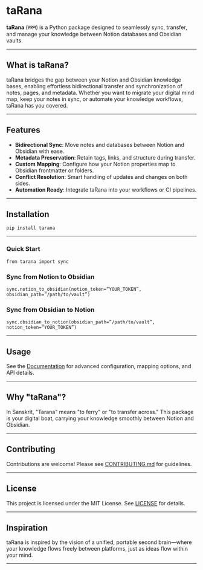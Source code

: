 # taRana

**taRana** (तरन) is a Python package designed to seamlessly sync, transfer, and manage your knowledge between Notion databases and Obsidian vaults.

---

## What is taRana?

taRana bridges the gap between your Notion and Obsidian knowledge bases, enabling effortless bidirectional transfer and synchronization of notes, pages, and metadata. Whether you want to migrate your digital mind map, keep your notes in sync, or automate your knowledge workflows, taRana has you covered.

---

## Features

- **Bidirectional Sync**: Move notes and databases between Notion and Obsidian with ease.
- **Metadata Preservation**: Retain tags, links, and structure during transfer.
- **Custom Mapping**: Configure how your Notion properties map to Obsidian frontmatter or folders.
- **Conflict Resolution**: Smart handling of updates and changes on both sides.
- **Automation Ready**: Integrate taRana into your workflows or CI pipelines.

---

## Installation
```
pip install tarana
```

---

### Quick Start
```
from tarana import sync
```

### Sync from Notion to Obsidian
```
sync.notion_to_obsidian(notion_token=“YOUR_TOKEN”, obsidian_path=”/path/to/vault”)
```

### Sync from Obsidian to Notion
```
sync.obsidian_to_notion(obsidian_path=”/path/to/vault”, notion_token=“YOUR_TOKEN”)
```

---

## Usage

See the [Documentation](docs/README.md) for advanced configuration, mapping options, and API details.

---

## Why "taRana"?

In Sanskrit, "Tarana" means "to ferry" or "to transfer across." This package is your digital boat, carrying your knowledge smoothly between Notion and Obsidian.

---

## Contributing

Contributions are welcome! Please see [CONTRIBUTING.md](CONTRIBUTING.md) for guidelines.

---

## License

This project is licensed under the MIT License. See [LICENSE](LICENSE) for details.

---

## Inspiration

taRana is inspired by the vision of a unified, portable second brain—where your knowledge flows freely between platforms, just as ideas flow within your mind.

---





